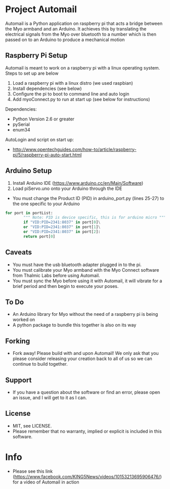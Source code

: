 # Project Automail
Automail is a Python application on raspberry pi that acts a bridge between the Myo armband and an Arduino.
It achieves this by translating the electrical signals from the Myo over bluetooth to a number which is
then passed on to an Arduino to produce a mechanical motion

## Raspberry Pi Setup

Automail is meant to work on a raspberry pi with a linux operating system. Steps to set up are below

1. Load a raspberry pi with a linux distro (we used raspbian)
2. Install dependencies (see below)
3. Configure the pi to boot to command line and auto login
4. Add myoConnect.py to run at start up (see below for instructions)

Dependencies:
- Python Version 2.6 or greater
- pySerial
- enum34

AutoLogin and script on start up:
- http://www.opentechguides.com/how-to/article/raspberry-pi/5/raspberry-pi-auto-start.html

## Arduino Setup

1. Install Arduino IDE (https://www.arduino.cc/en/Main/Software)
2. Load piServo.uno onto your Arduino through the IDE

- You must change the Product ID (PID) in arduino_port.py (lines 25-27) to the one specific to your Arduino

```python
for port in portList:
        """ Note: PID is device specific, this is for arduino micro """
        if "VID:PID=2341:8037" in port[0]\
        or "VID:PID=2341:8037" in port[1]\
        or "VID:PID=2341:8037" in port[2]:
        return port[0]
```

## Caveats

- You must have the usb bluetooth adapter plugged in to the pi.
- You must calibrate your Myo armband with the Myo Connect software from Thalmic Labs before using Automail.
- You must sync the Myo before using it with Automail, it will vibrate for a brief period and then begin to execute
  your poses.

## To Do

- An Arduino library for Myo without the need of a raspberry pi is being worked on
- A python package to bundle this together is also on its way

## Forking

- Fork away! Please build with and upon Automail! We only ask that you please consider releasing your creation back to all
  of us so we can continue to build together. 

## Support

- If you have a question about the software or find an error, please open an issue, and I will get to it as I can.

## License

- MIT, see LICENSE.
- Please remember that no warranty, implied or explicit is included in this software.

# Info

- Please see this link (https://www.facebook.com/KING5News/videos/10153213695906476/) for a video of Automail in action
